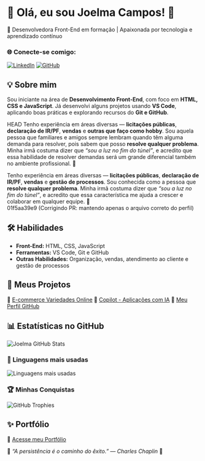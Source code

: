 # 💖 Olá, eu sou Joelma Campos! 👋  
🎯 Desenvolvedora Front-End em formação | Apaixonada por tecnologia e aprendizado contínuo

### 🌐 Conecte-se comigo:
[![LinkedIn](https://img.shields.io/badge/LinkedIn-7B68EE?style=for-the-badge&logo=linkedin&logoColor=white)](https://www.linkedin.com/in/joelma-campos-50a7277b/)
[![GitHub](https://img.shields.io/badge/GitHub-9370DB?style=for-the-badge&logo=github&logoColor=white)](https://github.com/jfcampos5)

## 💡 Sobre mim
Sou iniciante na área de **Desenvolvimento Front-End**, com foco em **HTML, CSS e JavaScript**. 
Já desenvolvi alguns projetos usando **VS Code**, aplicando boas práticas e explorando recursos do **Git e GitHub**. 

HEAD
Tenho experiência em áreas diversas — **licitações públicas**, **declaração de IR/PF**, **vendas** e **outras que faço como hobby**. 
Sou aquela pessoa que familiares e amigos sempre lembram quando têm alguma demanda para resolver, pois sabem que posso **resolve qualquer problema**. Minha irmã costuma dizer que *“sou a luz no fim do túnel”*, e acredito que essa habilidade de resolver demandas será um grande diferencial também no ambiente profissional. 💪  

Tenho experiência em áreas diversas — **licitações públicas**, **declaração de IR/PF**, **vendas** e **gestão de processos**.
Sou conhecida como a pessoa que **resolve qualquer problema**. Minha irmã costuma dizer que *“sou a luz no fim do túnel”*, e acredito que essa característica me ajuda a crescer e colaborar em qualquer equipe. 💪  
01f5aa39e9 (Corrigindo PR: mantendo apenas o arquivo correto do perfil)

## 🛠️ Habilidades
- **Front-End:** HTML, CSS, JavaScript
- **Ferramentas:** VS Code, Git e GitHub 
- **Outras Habilidades:** Organização, vendas, atendimento ao cliente e gestão de processos 

## 🚀 Meus Projetos
🔹 [E-commerce Variedades Online](https://github.com/jfcampos5/ecommerce-variedadesonline)
🔹 [Copilot - Aplicações com IA](https://github.com/jfcampos5/skills-build-applications-w-copilot-agent-mode) 
🔹 [Meu Perfil GitHub](https://github.com/jfcampos5) 

## 📊 Estatísticas no GitHub
![Joelma GitHub Stats](https://github-readme-stats.vercel.app/api?username=jfcampos5&show_icons=true&theme=radical)

### 🧠 Linguagens mais usadas
![Linguagens mais usadas](https://github-readme-stats.vercel.app/api/top-langs/?username=jfcampos5&layout=compact&theme=radical)

### 🏆 Minhas Conquistas
![GitHub Trophies](https://github-profile-trophy.vercel.app/?username=jfcampos5&theme=juicyfresh&margin-w=15&no-frame=true)

## ✨ Portfólio
🔗 [Acesse meu Portfólio](https://SEU-SITE-AQUI.com)


💬 *“A persistência é o caminho do êxito.” — Charles Chaplin* 🌷

